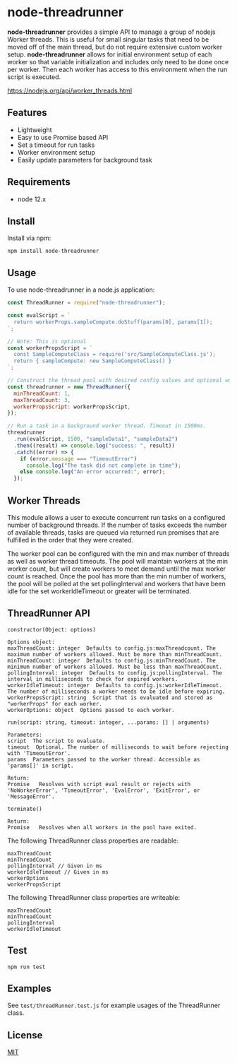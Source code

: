 # node-threadrunner

**node-threadrunner** provides a simple API to manage a group of nodejs Worker threads.
This is useful for small singular tasks that need to be moved off of the main thread,
but do not require extensive custom worker setup. **node-threadrunner** allows for initial
environment setup of each worker so that variable initialization and includes only need
to be done once per worker. Then each worker has access to this environment when the run
script is executed.

https://nodejs.org/api/worker_threads.html

## Features

- Lightweight
- Easy to use Promise based API
- Set a timeout for run tasks
- Worker environment setup
- Easily update parameters for background task

## Requirements

- node 12.x

## Install

Install via npm:

    npm install node-threadrunner

## Usage

To use node-threadrunner in a node.js application:

```js
const ThreadRunner = require("node-threadrunner");

const evalScript = `
  return workerProps.sampleCompute.doStuff(params[0], params[1]);
`;

// Note: This is optional
const workerPropsScript = `
  const SampleComputeClass = require('src/SampleComputeClass.js');
  return { sampleCompute: new SampleComputeClass() }
`;

// Construct the thread pool with desired config values and optional worker environment setup script
const threadrunner = new ThreadRunner({
  minThreadCount: 1,
  maxThreadCount: 3,
  workerPropsScript: workerPropsScript,
});

// Run a task in a background worker thread. Timeout in 1500ms.
threadrunner
  .run(evalScript, 1500, "sampleData1", "sampleData2")
  .then((result) => console.log("success: ", result))
  .catch((error) => {
    if (error.message === "TimeoutError")
      console.log("The task did not complete in time");
    else console.log("An error occurred:", error);
  });
```

## Worker Threads

This module allows a user to execute concurrent run tasks on a configured number of
background threads. If the number of tasks exceeds the number of available threads,
tasks are queued via returned run promises that are fulfilled in the order that they
were created.

The worker pool can be configured with the min and max number of threads as well
as worker thread timeouts. The pool will maintain workers at the min worker count,
but will create workers to meet demand until the max worker count is reached. Once
the pool has more than the min number of workers, the pool will be polled at the set
pollingInterval and workers that have been idle for the set workerIdleTimeout or
greater will be terminated.

## ThreadRunner API

`constructor(Object: options)`

```
Options object:
maxThreadCount: integer  Defaults to config.js:maxThreadcount. The maximum number of workers allowed. Must be more than minThreadCount.
minThreadCount: integer  Defaults to config.js:minThreadCount. The minimum number of workers allowed. Must be less than maxThreadCount.
pollingInterval: integer  Defaults to config.js:pollingInterval. The interval in milliseconds to check for expired workers.
workerIdleTimeout: integer  Defaults to config.js:workerIdleTimeout. The number of milliseconds a worker needs to be idle before expiring.
workerPropsScript: string  Script that is evaluated and stored as "workerProps" for each worker.
workerOptions: object  Options passed to each worker.
```

`run(script: string, timeout: integer, ...params: [] | arguments)`

```
Parameters:
script  The script to evaluate.
timeout  Optional. The number of milliseconds to wait before rejecting with 'TimeoutError'.
params  Parameters passed to the worker thread. Accessible as 'params[]' in script.

Return:
Promise   Resolves with script eval result or rejects with 'NoWorkerError', 'TimeoutError', 'EvalError', 'ExitError', or 'MessageError'.
```

`terminate()`

```
Return:
Promise   Resolves when all workers in the pool have exited.
```

The following ThreadRunner class properties are readable:

```
maxThreadCount
minThreadCount
pollingInterval // Given in ms
workerIdleTimeout // Given in ms
workerOptions
workerPropsScript
```

The following ThreadRunner class properties are writeable:

```
maxThreadCount
minThreadCount
pollingInterval
workerIdleTimeout
```

## Test

    npm run test

## Examples

See `test/threadRunner.test.js` for example usages of the ThreadRunner class.

## License

[MIT](LICENSE)
